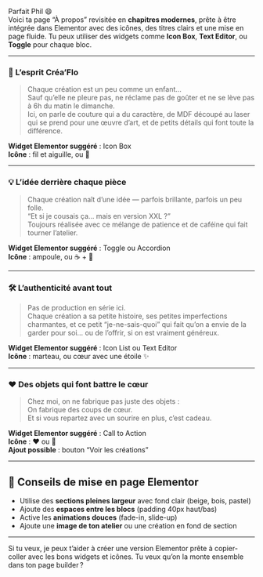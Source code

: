 Parfait Phil 😄  
Voici ta page “À propos” revisitée en **chapitres modernes**, prête à être intégrée dans Elementor avec des icônes, des titres clairs et une mise en page fluide. Tu peux utiliser des widgets comme **Icon Box**, **Text Editor**, ou **Toggle** pour chaque bloc.

---

### 🧵 L’esprit Créa’Flo  
> Chaque création est un peu comme un enfant…  
> Sauf qu’elle ne pleure pas, ne réclame pas de goûter et ne se lève pas à 6h du matin le dimanche.  
> Ici, on parle de couture qui a du caractère, de MDF découpé au laser qui se prend pour une œuvre d’art, et de petits détails qui font toute la différence.

**Widget Elementor suggéré** : Icon Box  
**Icône** : fil et aiguille, ou 🎨

---

### 💡 L’idée derrière chaque pièce  
> Chaque création naît d’une idée — parfois brillante, parfois un peu folle.  
> “Et si je cousais ça… mais en version XXL ?”  
> Toujours réalisée avec ce mélange de patience et de caféine qui fait tourner l’atelier.

**Widget Elementor suggéré** : Toggle ou Accordion  
**Icône** : ampoule, ou ☕ + 🧠

---

### 🛠️ L’authenticité avant tout  
> Pas de production en série ici.  
> Chaque création a sa petite histoire, ses petites imperfections charmantes, et ce petit “je-ne-sais-quoi” qui fait qu’on a envie de la garder pour soi… ou de l’offrir, si on est vraiment généreux.

**Widget Elementor suggéré** : Icon List ou Text Editor  
**Icône** : marteau, ou cœur avec une étoile ✨

---

### ❤️ Des objets qui font battre le cœur  
> Chez moi, on ne fabrique pas juste des objets :  
> On fabrique des coups de cœur.  
> Et si vous repartez avec un sourire en plus, c’est cadeau.

**Widget Elementor suggéré** : Call to Action  
**Icône** : ❤️ ou 🎁  
**Ajout possible** : bouton “Voir les créations”

---

## 🎨 Conseils de mise en page Elementor

- Utilise des **sections pleines largeur** avec fond clair (beige, bois, pastel)
- Ajoute des **espaces entre les blocs** (padding 40px haut/bas)
- Active les **animations douces** (fade-in, slide-up)
- Ajoute une **image de ton atelier** ou une création en fond de section

---

Si tu veux, je peux t’aider à créer une version Elementor prête à copier-coller avec les bons widgets et icônes. Tu veux qu’on la monte ensemble dans ton page builder ?